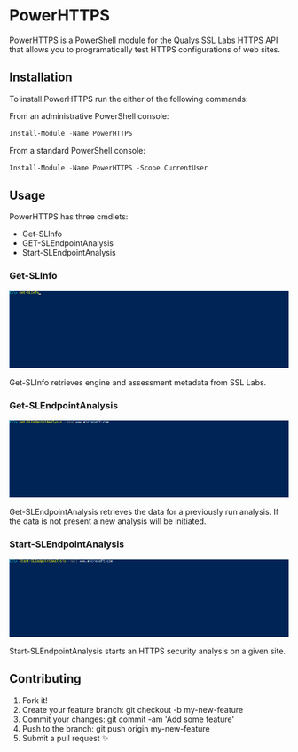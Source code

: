 ﻿# PowerHTTPS #

PowerHTTPS is a PowerShell module for the Qualys SSL Labs HTTPS API that allows you to programatically test HTTPS configurations of web sites.

## Installation

To install PowerHTTPS run the either of the following commands:

From an administrative PowerShell console:

```PowerShell
Install-Module -Name PowerHTTPS
```

From a standard PowerShell console:

```PowerShell
Install-Module -Name PowerHTTPS -Scope CurrentUser
```

## Usage

PowerHTTPS has three cmdlets:

- Get-SLInfo
- GET-SLEndpointAnalysis
- Start-SLEndpointAnalysis

### Get-SLInfo

![Get-SLInfo](/Media/Get-SLInfo.gif "Get-SLInfo")

Get-SLInfo retrieves engine and assessment metadata from SSL Labs.

### Get-SLEndpointAnalysis

![Get-SLEndpointAnalysis](/Media/Get-SLEndpointAnalysis.gif "Get-SLEndpointAnalysis")

Get-SLEndpointAnalysis retrieves the data for a previously run analysis. If the data is not present a new analysis will be initiated.

### Start-SLEndpointAnalysis

![Start-SLEndpointAnalysis](/Media/Start-SLEndpointAnalysis.gif "Start-SLEndpointAnalysis")

Start-SLEndpointAnalysis starts an HTTPS security analysis on a given site.

## Contributing

1. Fork it!
2. Create your feature branch: git checkout -b my-new-feature
3. Commit your changes: git commit -am 'Add some feature'
4. Push to the branch: git push origin my-new-feature
5. Submit a pull request ✨

